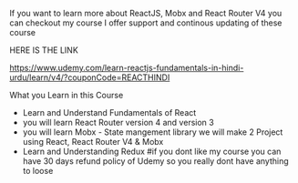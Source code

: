 If you want to learn more about ReactJS, Mobx and React Router V4 you can checkout my course I offer support and continous updating of these course

HERE IS THE LINK 

https://www.udemy.com/learn-reactjs-fundamentals-in-hindi-urdu/learn/v4/?couponCode=REACTHINDI

What you Learn in this Course

- Learn and Understand Fundamentals of React
- you will learn React Router version 4 and version 3
- you will learn Mobx - State mangement library we will make 2 Project using React, React Router V4 & Mobx
- Learn and Understanding Redux
#if you dont like my course you can have 30 days refund policy of Udemy so you really dont have anything to loose
